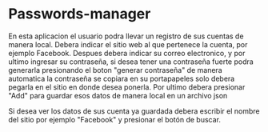 # Passwords-manager
En esta aplicacion el usuario podra llevar un registro de sus cuentas de manera local.
Debera indicar el sitio web al que pertenece la cuenta, por ejemplo Facebook. 
Despues debera indicar su correo electronico, y por ultimo ingresar su contraseña, si desea tener una contraseña fuerte
podra generarla presionando el boton "generar contraseña" de manera automatica la contraseña se copiara en su portapapeles
solo debera pegarla en el sitio en donde desea ponerla. 
Por ultimo debera presionar "Add" para guardar esos datos de manera local en un archivo json

Si desea ver los datos de sus cuenta ya guardada debera escribir el nombre del sitio por ejemplo "Facebook" y presionar
el botón de buscar.
